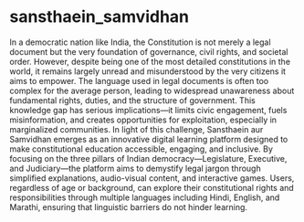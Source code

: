 # sansthaein_samvidhan

In a democratic nation like India, the Constitution is not merely a legal document but the very foundation of governance, civil rights, and societal order. However, despite being one of the most detailed constitutions in the world, it remains largely unread and misunderstood by the very citizens it aims to empower. The language used in legal documents is often too complex for the average person, leading to widespread unawareness about fundamental rights, duties, and the structure of government. This knowledge gap has serious implications—it limits civic engagement, fuels misinformation, and creates opportunities for exploitation, especially in marginalized communities.
In light of this challenge, Sansthaein aur Samvidhan emerges as an innovative digital learning platform designed to make constitutional education accessible, engaging, and inclusive. By focusing on the three pillars of Indian democracy—Legislature, Executive, and Judiciary—the platform aims to demystify legal jargon through simplified explanations, audio-visual content, and interactive games. Users, regardless of age or background, can explore their constitutional rights and responsibilities through multiple languages including Hindi, English, and Marathi, ensuring that linguistic barriers do not hinder learning.



